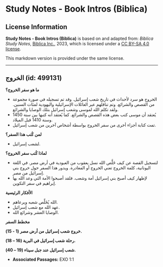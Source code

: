 # Study Notes - Book Intros (Biblica)

## License Information

**Study Notes - Book Intros (Biblica)** is based on and adapted from: _Biblica Study Notes_, [Biblica Inc.](https://www.biblica.com/), 2023, which is licensed under a [CC BY-SA 4.0 license](https://creativecommons.org/licenses/by-sa/4.0/legalcode.en).

This markdown version is provided under the same license.



--------------------------------

## الخروج (id: 499131)

**ما هو سفر الخروج؟**

* الخروج هو سرد لأحداث في تاريخ شعب إسرائيل. وقد تم تسجيله في صورة مجموعة من القصص والشرائع. وتم تناقلهم عبر العائلات الإسرائيلية واليهودية لمئات السنين. ولقد تكلم الله لموسى وشعب إسرائيل بتلك الوصايا والشرائع.
* يُعتقد أن موسى كتب بعض هذه القصص والشرائع. كما يُعتقد أنه كتبها بين سنة 1450 وسنة 1410 قبل الميلاد.
* تمت كتابة أجزاء أخرى من سفر الخروج بواسطة أشخاص آخرين من شعب إسرائيل.

**لمن كُتب هذا السفر؟**

* لشعب إسرائيل.

**لماذا كُتب سفر الخروج؟**

* لتسجيل القصة عن كيف خَلَّص الله نسل يعقوب من العبودية في أرض مصر. في اللغة اليونانية، كلمة الخروج تعني الخروج أو المغادرة. ويدور هذا السفر حول خروج بني إسرائيل من مصر.
* لإظهار كيف أصبح بني إسرائيل أمة وشعب. فلقد أصبحوا الأمة التي وعد الله بها إبراهيم في سفر التكوين.

**الأفكار الرئيسية**

* الله يُخَلِّص شعبه ويرعاهم.
* عهد الله مع شعب إسرائيل.
* الوصايا العشر وشرائع الله.

**مخطط السفر**

**خروج شعب إسرائيل من أرض مصر (1 \- 15\).**

**رحلة شعب إسرائيل في البرية (16 – 18\).**

**شعب إسرائيل عند جبل سيناء (19 – 40\).**

* **Associated Passages:** EXO 1:1

